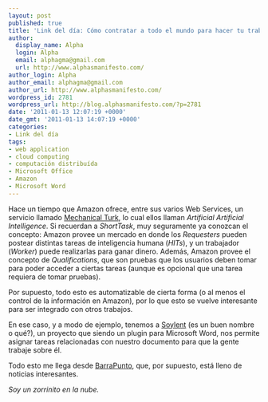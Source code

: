 ```yaml
---
layout: post
published: true
title: 'Link del día: Cómo contratar a todo el mundo para hacer tu trabajo'
author:
  display_name: Alpha
  login: Alpha
  email: alphagma@gmail.com
  url: http://www.alphasmanifesto.com/
author_login: Alpha
author_email: alphagma@gmail.com
author_url: http://www.alphasmanifesto.com/
wordpress_id: 2781
wordpress_url: http://blog.alphasmanifesto.com/?p=2781
date: '2011-01-13 12:07:19 +0000'
date_gmt: '2011-01-13 14:07:19 +0000'
categories:
- Link del día
tags:
- web application
- cloud computing
- computación distribuída
- Microsoft Office
- Amazon
- Microsoft Word
---
```


Hace un tiempo que Amazon ofrece, entre sus varios Web Services, un servicio llamado [Mechanical Turk](http://www.mturk.com/), lo cual ellos llaman _Artificial Artificial Intelligence_. Si recuerdan a _ShortTask_, muy seguramente ya conozcan el concepto: Amazon provee un mercado en donde los _Requesters_ pueden postear distintas tareas de inteligencia humana (_HITs_), y un trabajador (_Worker_) puede realizarlas para ganar dinero. Además, Amazon provee el concepto de _Qualifications_, que son pruebas que los usuarios deben tomar para poder acceder a ciertas tareas (aunque es opcional que una tarea requiera de tomar pruebas).

Por supuesto, todo esto es automatizable de cierta forma (o al menos el control de la información en Amazon), por lo que esto se vuelve interesante para ser integrado con otros trabajos.

En ese caso, y a modo de ejemplo, tenemos a [Soylent](http://code.google.com/p/soylent/) (es un buen nombre o qué?), un proyecto que siendo un plugin para Microsoft Word, nos permite asignar tareas relacionadas con nuestro documento para que la gente trabaje sobre él.

Todo esto me llega desde [BarraPunto](http://softlibre.barrapunto.com/article.pl?sid=10/10/12/0843201), que, por supuesto, está lleno de noticias interesantes.

_Soy un zorrinito en la nube._
